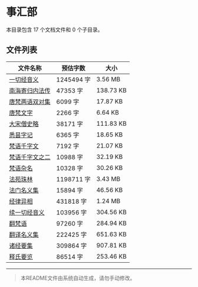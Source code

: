 # 事汇部

本目录包含 17 个文档文件和 0 个子目录。

## 文件列表

| 文件名称 | 预估字数 | 大小 |
|---------|---------|------|
| [一切经音义](佛藏/大藏经/杂藏/事汇部/一切经音义.md) | 1245494 字 | 3.56 MB |
| [南海寄归内法传](佛藏/大藏经/杂藏/事汇部/南海寄归内法传.md) | 47353 字 | 138.73 KB |
| [唐梵两语双对集](佛藏/大藏经/杂藏/事汇部/唐梵两语双对集.md) | 6099 字 | 17.87 KB |
| [唐梵文字](佛藏/大藏经/杂藏/事汇部/唐梵文字.md) | 2266 字 | 6.64 KB |
| [大宋僧史略](佛藏/大藏经/杂藏/事汇部/大宋僧史略.md) | 38171 字 | 111.83 KB |
| [悉昙字记](佛藏/大藏经/杂藏/事汇部/悉昙字记.md) | 6365 字 | 18.65 KB |
| [梵语千字文](佛藏/大藏经/杂藏/事汇部/梵语千字文.md) | 7192 字 | 21.07 KB |
| [梵语千字文之二](佛藏/大藏经/杂藏/事汇部/梵语千字文之二.md) | 10988 字 | 32.19 KB |
| [梵语杂名](佛藏/大藏经/杂藏/事汇部/梵语杂名.md) | 10328 字 | 30.26 KB |
| [法苑珠林](佛藏/大藏经/杂藏/事汇部/法苑珠林.md) | 1198711 字 | 3.43 MB |
| [法门名义集](佛藏/大藏经/杂藏/事汇部/法门名义集.md) | 15894 字 | 46.56 KB |
| [经律异相](佛藏/大藏经/杂藏/事汇部/经律异相.md) | 431818 字 | 1.24 MB |
| [续一切经音义](佛藏/大藏经/杂藏/事汇部/续一切经音义.md) | 103956 字 | 304.56 KB |
| [翻梵语](佛藏/大藏经/杂藏/事汇部/翻梵语.md) | 97260 字 | 284.94 KB |
| [翻译名义集](佛藏/大藏经/杂藏/事汇部/翻译名义集.md) | 222425 字 | 651.63 KB |
| [诸经要集](佛藏/大藏经/杂藏/事汇部/诸经要集.md) | 309864 字 | 907.81 KB |
| [释氏要览](佛藏/大藏经/杂藏/事汇部/释氏要览.md) | 86514 字 | 253.46 KB |

---

> 本README文件由系统自动生成，请勿手动修改。
